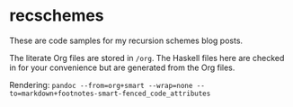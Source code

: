 # recschemes

These are code samples for my recursion schemes blog posts.

The literate Org files are stored in `/org`. The Haskell files here
are checked in for your convenience but are generated from the Org files.

Rendering: `pandoc --from=org+smart --wrap=none --to=markdown+footnotes-smart-fenced_code_attributes`
